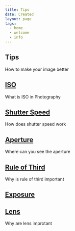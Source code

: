 ```yaml
---
title: Tips
date: Created
layout: page
tags:
  - home
  - welcome
  - info
---
```

<section class="services">
<div class="heading white">
<h2>Tips</h2>
<p>How to make your image better</p>
</div>
<div class="content">
  <div class="servicesBx">
    <h2>  <a href="/tutorial/iso">
ISO</a></h2>
  <p>What is ISO in Photography</p>
  </div>
<div class="servicesBx">
<h2><a href="/tutorial/shutterspeed">Shutter Speed</a></h2>
<p>How does shutter speed work</p>
</div>
<div class="servicesBx">
<h2><a href="/tutorial/aperture">Aperture</a></h2>
<p>Where can you see the aperture </p>
</div>
<div class="servicesBx">
<h2><a href="/tutorial/ruleofthird">Rule of Third</a></h2>
<p>Why is rule of third important</p>
</div>
<div class="servicesBx">
<h2><a href="/tutorial/exposure">Exposure</a></h2>
<p></p>
</div>
<div class="servicesBx">
<h2><a href="/tutorial/len">Lens</a></h2>
<p>Why are lens improtant</h2>
</div>